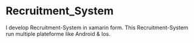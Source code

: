 # Recruitment_System
I develop Recruitment-System in xamarin form. This Recruitment-System run multiple plateforme like Android & Ios.
